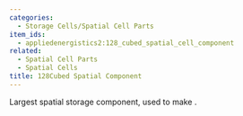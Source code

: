 ```yaml
---
categories:
  - Storage Cells/Spatial Cell Parts
item_ids:
  - appliedenergistics2:128_cubed_spatial_cell_component
related:
  - Spatial Cell Parts
  - Spatial Cells
title: 128Cubed Spatial Component
---
```


Largest spatial storage component, used to make <ItemLink
id="appliedenergistics2:128_cubed_spatial_storage_cell"/>.

<RecipeFor id="appliedenergistics2:128_cubed_spatial_cell_component" />

